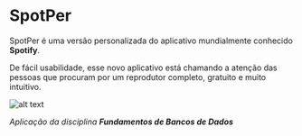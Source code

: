 # SpotPer

SpotPer é uma versão personalizada do aplicativo mundialmente conhecido **Spotify**.

De fácil usabilidade, esse novo aplicativo está chamando a atenção das pessoas que procuram por um reprodutor completo, gratuito e muito intuitivo.

![alt text](https://raw.githubusercontent.com/dqrtec/FBD/master/Diagramas/DR.jpg "Diagrama Relacional")


_Aplicação da disciplina **Fundamentos de Bancos de Dados**_
